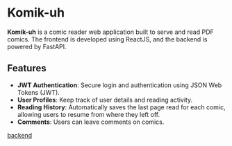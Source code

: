 # Komik-uh

**Komik-uh** is a comic reader web application built to serve and read PDF comics. The frontend is developed using ReactJS, and the backend is powered by FastAPI.

## Features

- **JWT Authentication**: Secure login and authentication using JSON Web Tokens (JWT).
- **User Profiles**: Keep track of user details and reading activity.
- **Reading History**: Automatically saves the last page read for each comic, allowing users to resume from where they left off.
- **Comments**: Users can leave comments on comics.

[backend](https://github.com/SuchitG04/comic-reader.git)
